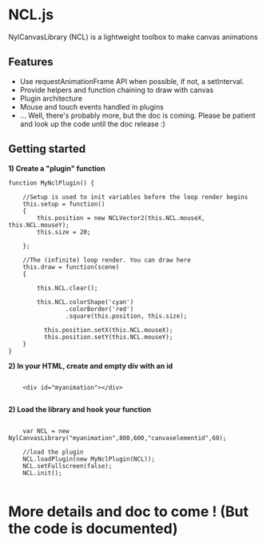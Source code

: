# NCL.js
NylCanvasLibrary (NCL) is a lightweight toolbox to make canvas animations 

## Features
* Use requestAnimationFrame API when possible, if not, a setInterval.
* Provide helpers and function chaining to draw with canvas
* Plugin architecture
* Mouse and touch events handled in plugins
* ... Well, there's probably more, but the doc is coming. Please be patient and look up the code until the doc release :)


## Getting started

**1) Create a "plugin" function**

```
function MyNclPlugin() {

	//Setup is used to init variables before the loop render begins
	this.setup = function()
	{
	    this.position = new NCLVector2(this.NCL.mouseX, this.NCL.mouseY);
	    this.size = 20;

	};
	
	//The (infinite) loop render. You can draw here
	this.draw = function(scene)
	{
	
		this.NCL.clear();

		this.NCL.colorShape('cyan')
				.colorBorder('red')
				.square(this.position, this.size);
				
		  this.position.setX(this.NCL.mouseX);
		  this.position.setY(this.NCL.mouseY);
	}
}
```

**2) In your HTML, create and empty div with an id**

```

	<div id="myanimation"></div>
	
```

**2) Load the library and hook your function**

```

	var NCL = new NylCanvasLibrary("myanimation",800,600,"canvaselementid",60);
	
	//load the plugin
	NCL.loadPlugin(new MyNclPlugin(NCL));
	NCL.setFullscreen(false);
	NCL.init();
	
```

# More details and doc to come ! (But the code is documented)

